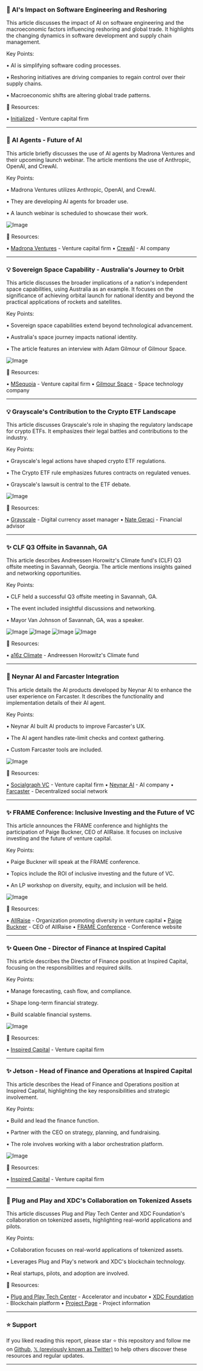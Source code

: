 ### 🤖 AI's Impact on Software Engineering and Reshoring

This article discusses the impact of AI on software engineering and the macroeconomic factors influencing reshoring and global trade.  It highlights the changing dynamics in software development and supply chain management.

Key Points:

• AI is simplifying software coding processes.


• Reshoring initiatives are driving companies to regain control over their supply chains.


• Macroeconomic shifts are altering global trade patterns.


🔗 Resources:

• [Initialized](https://x.com/Initialized) - Venture capital firm


---

### 🚀 AI Agents - Future of AI

This article briefly discusses the use of AI agents by Madrona Ventures and their upcoming launch webinar.  The article mentions the use of Anthropic, OpenAI, and CrewAI.


Key Points:

• Madrona Ventures utilizes Anthropic, OpenAI, and CrewAI.


• They are developing AI agents for broader use.


•  A launch webinar is scheduled to showcase their work.


![Image](https://pbs.twimg.com/amplify_video_thumb/1965956202455789568/img/UXZml6EQgIX7vR5K.jpg)

🔗 Resources:

• [Madrona Ventures](https://x.com/MadronaVentures) - Venture capital firm
• [CrewAI](https://x.com/crewAIInc) - AI company


---

### 💡 Sovereign Space Capability - Australia's Journey to Orbit

This article discusses the broader implications of a nation's independent space capabilities, using Australia as an example. It focuses on the significance of achieving orbital launch for national identity and beyond the practical applications of rockets and satellites.


Key Points:

•  Sovereign space capabilities extend beyond technological advancement.


• Australia's space journey impacts national identity.


• The article features an interview with Adam Gilmour of Gilmour Space.


![Image](https://pbs.twimg.com/amplify_video_thumb/1968478924385775617/img/3QcZh7UOihmAyOoM.jpg)

🔗 Resources:

• [MSequoia](https://x.com/MSeqVC) - Venture capital firm
• [Gilmour Space](https://x.com/GilmourSpace) - Space technology company



---

### 💡 Grayscale's Contribution to the Crypto ETF Landscape

This article discusses Grayscale's role in shaping the regulatory landscape for crypto ETFs. It emphasizes their legal battles and contributions to the industry.


Key Points:

• Grayscale's legal actions have shaped crypto ETF regulations.


• The Crypto ETF rule emphasizes futures contracts on regulated venues.


• Grayscale's lawsuit is central to the ETF debate.


![Image](https://pbs.twimg.com/media/G1Ft5mNXsAAk9u8?format=png&name=small)

🔗 Resources:

• [Grayscale](https://x.com/Grayscale) - Digital currency asset manager
• [Nate Geraci](https://x.com/NateGeraci) - Financial advisor



---

### ✨ CLF Q3 Offsite in Savannah, GA

This article describes Andreessen Horowitz's Climate fund's (CLF) Q3 offsite meeting in Savannah, Georgia. The article mentions insights gained and networking opportunities.

Key Points:

• CLF held a successful Q3 offsite meeting in Savannah, GA.


•  The event included insightful discussions and networking.


• Mayor Van Johnson of Savannah, GA, was a speaker.



![Image](https://pbs.twimg.com/media/G1E4ooCa4AAD5T5?format=jpg&name=360x360)
![Image](https://pbs.twimg.com/media/G1E5T73aQAAxbwY?format=jpg&name=small)
![Image](https://pbs.twimg.com/media/G1E5WCGbIAAitRn?format=jpg&name=360x360)
![Image](https://pbs.twimg.com/media/G1E5YvlboAAJ40p?format=jpg&name=360x360)

🔗 Resources:

• [a16z Climate](https://x.com/a16zclf) - Andreessen Horowitz's Climate fund


---

### 🤖 Neynar AI and Farcaster Integration

This article details the AI products developed by Neynar AI to enhance the user experience on Farcaster.  It describes the functionality and implementation details of their AI agent.

Key Points:

• Neynar AI built AI products to improve Farcaster's UX.


• The AI agent handles rate-limit checks and context gathering.


• Custom Farcaster tools are included.


![Image](https://pbs.twimg.com/media/G1EOaukWMAAlXNy?format=jpg&name=small)

🔗 Resources:

• [Socialgraph VC](https://x.com/socialgraphvc) - Venture capital firm
• [Neynar AI](https://x.com/neynarxyz) - AI company
• [Farcaster](https://x.com/farcaster_xyz) - Decentralized social network


---

### ✨ FRAME Conference: Inclusive Investing and the Future of VC

This article announces the FRAME conference and highlights the participation of Paige Buckner, CEO of AllRaise.  It focuses on  inclusive investing and the future of venture capital.

Key Points:

• Paige Buckner will speak at the FRAME conference.


•  Topics include the ROI of inclusive investing and the future of VC.


• An LP workshop on diversity, equity, and inclusion will be held.


![Image](https://pbs.twimg.com/media/G1E4rVua4AA1kkO?format=jpg&name=small)

🔗 Resources:

• [AllRaise](https://x.com/AllRaise) - Organization promoting diversity in venture capital
• [Paige Buckner](https://x.com/PaigeHBuckner) - CEO of AllRaise
• [FRAME Conference](https://frameconference.info/agenda) - Conference website


---

### ✨  Queen One - Director of Finance at Inspired Capital

This article describes the Director of Finance position at Inspired Capital, focusing on the responsibilities and required skills.

Key Points:

•  Manage forecasting, cash flow, and compliance.


• Shape long-term financial strategy.


• Build scalable financial systems.


![Image](https://pbs.twimg.com/media/G1ESDYeXoAAcXMF?format=jpg&name=small)

🔗 Resources:

• [Inspired Capital](https://x.com/InspiredCap) - Venture capital firm


---

### ✨ Jetson - Head of Finance and Operations at Inspired Capital

This article describes the Head of Finance and Operations position at Inspired Capital, highlighting the key responsibilities and strategic involvement.

Key Points:

• Build and lead the finance function.


• Partner with the CEO on strategy, planning, and fundraising.


•  The role involves working with a labor orchestration platform.


![Image](https://pbs.twimg.com/media/G1ESEASX0AALiI8?format=jpg&name=small)

🔗 Resources:

• [Inspired Capital](https://x.com/InspiredCap) - Venture capital firm


---

### 🤖 Plug and Play and XDC's Collaboration on Tokenized Assets

This article discusses Plug and Play Tech Center and XDC Foundation's collaboration on tokenized assets, highlighting real-world applications and pilots.

Key Points:

• Collaboration focuses on real-world applications of tokenized assets.


•  Leverages Plug and Play's network and XDC's blockchain technology.


•  Real startups, pilots, and adoption are involved.


🔗 Resources:

• [Plug and Play Tech Center](https://x.com/PlugandPlayTC) - Accelerator and incubator
• [XDC Foundation](https://x.com/XDCFoundation) - Blockchain platform
• [Project Page](https://pnptc.in/3IiN47v) - Project information


---

### ⭐️ Support

If you liked reading this report, please star ⭐️ this repository and follow me on [Github](https://github.com/Drix10), [𝕏 (previously known as Twitter)](https://x.com/DRIX_10_) to help others discover these resources and regular updates.

---